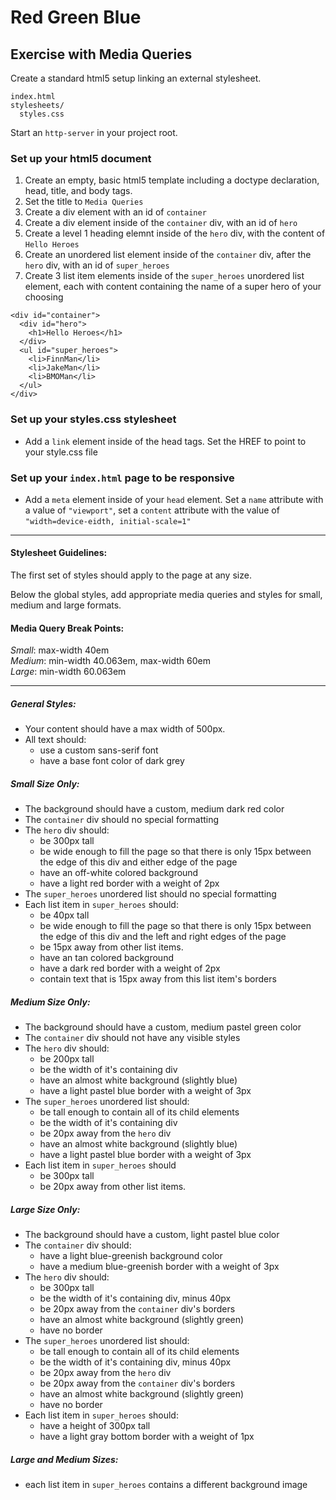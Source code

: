 # Red Green Blue

## Exercise with Media Queries

Create a standard html5 setup linking an external stylesheet.

````
index.html
stylesheets/
  styles.css
````

Start an `http-server` in your project root.

### Set up your html5 document

1. Create an empty, basic html5 template including a doctype declaration, head, title, and body tags.
2. Set the title to `Media Queries`
1. Create a div element with an id of `container`
2. Create a div element inside of the `container` div, with an id of `hero`
3. Create a level 1 heading elemnt inside of the `hero` div, with the content of `Hello Heroes`
4. Create an unordered list element inside of the `container` div, after the `hero` div, with an id of `super_heroes`
5. Create 3 list item elements inside of the `super_heroes` unordered list element, each with content containing the name of a super hero of your choosing

````
<div id="container">
  <div id="hero">
    <h1>Hello Heroes</h1>
  </div>
  <ul id="super_heroes">
    <li>FinnMan</li>
    <li>JakeMan</li>
    <li>BMOMan</li>
  </ul>
</div>
````

### Set up your styles.css stylesheet
- Add a `link` element inside of the head tags. Set the HREF to point to your style.css file

### Set up your `index.html` page to be responsive
- Add a `meta` element inside of your `head` element. Set a `name` attribute with a value of `"viewport"`, set a `content` attribute with the value of `"width=device-eidth, initial-scale=1"`

------------------

#### Stylesheet Guidelines:

The first set of styles should apply to the page at any size.

Below the global styles, add appropriate media queries and styles for small, medium and large formats.

#### Media Query Break Points:

*Small*: max-width 40em  
*Medium*: min-width 40.063em, max-width 60em  
*Large*: min-width 60.063em  

------------------

##### General Styles:
- Your content should have a max width of 500px.
- All text should:
  - use a custom sans-serif font
  - have a base font color of dark grey

##### Small Size Only:
- The background should have a custom, medium dark red color
- The `container` div should no special formatting
- The `hero` div should:
  - be 300px tall
  - be wide enough to fill the page so that there is only 15px between the edge of this div and either edge of the page
  - have an off-white colored background
  - have a light red border with a weight of 2px
- The `super_heroes` unordered list should no special formatting
- Each list item in `super_heroes` should:
  - be 40px tall
  - be wide enough to fill the page so that there is only 15px between the edge of this div and the left and right edges of the page
  - be 15px away from other list items.
  - have an tan colored background
  - have a dark red border with a weight of 2px
  - contain text that is 15px away from this list item's borders

##### Medium Size Only:
- The background should have a custom, medium pastel green color
- The `container` div should not have any visible styles
- The `hero` div should:
  - be 200px tall
  - be the width of it's containing div
  - have an almost white background (slightly blue)
  - have a light pastel blue border with a weight of 3px
- The `super_heroes` unordered list should:
  - be tall enough to contain all of its child elements
  - be the width of it's containing div
  - be 20px away from the `hero` div
  - have an almost white background (slightly blue)
  - have a light pastel blue border with a weight of 3px
- Each list item in `super_heroes` should
  - be 300px tall
  - be 20px away from other list items.
  
##### Large Size Only:
- The background should have a custom, light pastel blue color
- The `container` div should:
  - have a light blue-greenish background color
  - have a medium blue-greenish border with a weight of 3px
- The `hero` div should:
  - be 300px tall
  - be the width of it's containing div, minus 40px
  - be 20px away from the `container` div's borders
  - have an almost white background (slightly green)
  - have no border
- The `super_heroes` unordered list should:
  - be tall enough to contain all of its child elements
  - be the width of it's containing div, minus 40px
  - be 20px away from the `hero` div
  - be 20px away from the `container` div's borders
  - have an almost white background (slightly green)
  - have no border
- Each list item in `super_heroes` should:
  - have a height of 300px tall
  - have a light gray bottom border with a weight of 1px
  
##### Large and Medium Sizes:
- each list item in `super_heroes` contains a different background image
